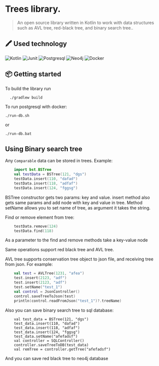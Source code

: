 # Trees library.
> An open source library written in Kotlin to work with data structures such as AVL tree, red-black tree, and binary search tree..
## 🖍 Used technology
![Kotlin](https://img.shields.io/badge/-Kotlin-61DAFB?logo=kotlin)
![Junit](https://img.shields.io/badge/Tests-Junit-green)
![Postgresql](https://img.shields.io/badge/PostgreSQL-316192?style=for-the-badge&logo=postgresql&logoColor=white)
![Neo4j](https://img.shields.io/badge/Neo4j-008CC1?style=for-the-badge&logo=neo4j&logoColor=white)
![Docker](https://img.shields.io/badge/Docker-316192?style=for-the-badge&logo=Docker&logoColor=white)
## :package: Getting started
To build the library run

```sh
  ./gradlew build
```
To run postgresql with docker:
```
./run-db.sh
```
or
```
./run-db.bat
```

## Using Binary search tree
Any `Comparable` data can be stored in trees.
Example:

```kotlin
    import bst.BSTree
    val testData = BSTree(121, "dgs")
    testData.insert(110, "dafad")
    testData.insert(118, "adfaf")
    testData.insert(124, "fggsg")
```
BSTree constructor gets two params: key and value.
insert method also gets same params and add node with key and value in tree.
Method setName allows you to set name of tree, as argument it takes the string.

Find or remove element from tree:
```kotlin    
    testData.remove(124)
    testData.find(118)
```
As a parameter to the find and remove methods take a key-value node

Same operations support red black tree and AVL tree.


AVL tree supports conservation tree object to json file, and receiving tree from json.
For example:
```kotlin
    val test = AVLTree(1231, "afea")
    test.insert(2123, "adf")
    test.insert(2123, "adf")
    test.setName("test_1")
    val control = JsonController()
    control.saveTreeToJson(test)
    println(control.readFromJson("test_1")?.treeName)
```

Also you can save binary search tree to sql database:
```
    val test_data = BSTree(121, "dgs")
    test_data.insert(110, "dafad")
    test_data.insert(118, "adfaf")
    test_data.insert(124, "fggsg")
    test_data.setName("afefadsf")
    val controller = SQLController()
    controller.saveTreeToDB(test_data)
    val remTree = controller.getTree("afefadsf")
```
And you can save red black tree to neo4j database
```
```